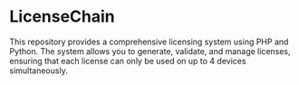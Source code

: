 # LicenseChain
This repository provides a comprehensive licensing system using PHP and Python. The system allows you to generate, validate, and manage licenses, ensuring that each license can only be used on up to 4 devices simultaneously.
